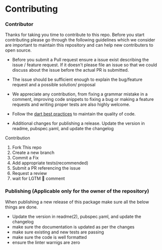 # Contributing


### Contributor
Thanks for taking you time to contribute to this repo. Before you start contributing please go through the following guidelines which we consider are important to maintain this repository and can help new contributers to open source.

- Before you submit a Pull request ensure a issue exist describing the issue / feature request. If it doesn't please file an issue so that we could discuss about the issue before the actual PR is submitted.

-  The issue should be sufficient enough to explain the bug/feature request and a possible solution/ proposal

- We appreciate any contribution, from fixing a grammar mistake in a comment, improving code snippets to fixing a bug or making a feature requests and writing proper tests are also highly welcome.

- Follow the [dart best practices](https://dart.dev/guides/language/effective-dart) to maintain the quality of code.

- Additional changes for publishing a release. Update the version in readme, pubspec.yaml, and update the changelog


Contribution

1. Fork This repo
2. Create a new branch
3. Commit a Fix
4. Add appropriate tests(recommended)
5. Submit a PR referencing the issue
6. Request a review
7. wait for LGTM 🚀 comment

### Publishing (Applicable only for the owner of the repository)

When publishing a new release of this package make sure all the below things are done.
- Update the version in readme(2), pubspec.yaml, and update the changelog
- make sure the documentation is updated as per the changes
- make sure existing and new tests are passing
- make sure the code is well formatted
- ensure the linter warnigs are zero